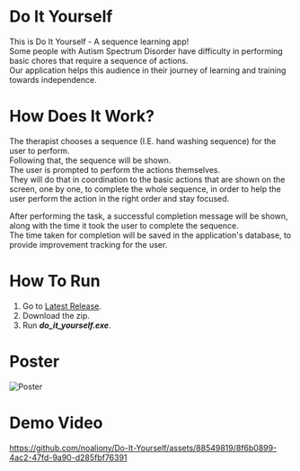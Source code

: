 # Do It Yourself

This is Do It Yourself - A sequence learning app!  
Some people with Autism Spectrum Disorder have difficulty in performing basic chores that require a sequence of actions.  
Our application helps this audience in their journey of learning and training towards independence.

# How Does It Work?

The therapist chooses a sequence (I.E. hand washing sequence) for the user to perform.  
Following that, the sequence will be shown.  
The user is prompted to perform the actions themselves.  
They will do that in coordination to the basic actions that are shown on the screen, one by one, to complete the whole sequence, in order to help the user perform the action in the right order and stay focused.

After performing the task, a successful completion message will be shown, along with the time it took the user to complete the sequence.  
The time taken for completion will be saved in the application's database, to provide improvement tracking for the user.

# How To Run

1. Go to [Latest Release](https://github.com/noaliony/Do-It-Yourself/releases/latest).
2. Download the zip.
3. Run **_do_it_yourself.exe_**.

# Poster
![Poster](https://github.com/noaliony/Do-It-Yourself/assets/88549819/bfd3e1ab-5a19-4fdc-ad8d-d6501a99db7a)

# Demo Video
https://github.com/noaliony/Do-It-Yourself/assets/88549819/8f6b0899-4ac2-47fd-9a90-d285fbf76391

